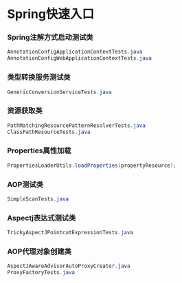 # Spring快速入口

### Spring注解方式启动测试类

```java
AnnotationConfigApplicationContextTests.java
AnnotationConfigWebApplicationContextTests.java
```

### 类型转换服务测试类

```java
GenericConversionServiceTests.java
```

### 资源获取类
```java
PathMatchingResourcePatternResolverTests.java
ClassPathResourceTests.java  
```
### Properties属性加载
```java
PropertiesLoaderUtils.loadProperties(propertyResource);
```
### AOP测试类

```java
SimpleScanTests.java
```
### Aspectj表达式测试类
```java
TrickyAspectJPointcutExpressionTests.java
```
### AOP代理对象创建类

```java
AspectJAwareAdvisorAutoProxyCreator.java
ProxyFactoryTests.java
```

